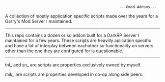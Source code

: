                                                         ---Gmod-Addons---
                                                            
A collection of mostly application specific scripts made over the years for a Garry's Mod Server I maintained. 

------------------------------------------------------------------------------------------------------------------------------------------

This repo contains a dozen or so addon built for a DarkRP Server I maintained for a few years. These scripts are heavilly aplication specific and have a lot of interplay between eachother so functionality on servers other than the one they are configured for is questionable.

------------------------------------------------------------------------------------------------------------------------------------------

tnl_ and sn_ are scripts are properties exclusively owned by myself.

mik_ are scripts are properties developed in co-op along side peers.
